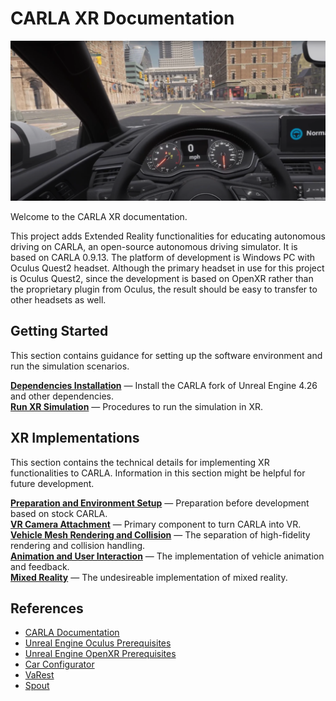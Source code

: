 # CARLA XR Documentation
![Welcome to CARLA XR](img/welcome.png)

Welcome to the CARLA XR documentation.

This project adds Extended Reality functionalities for educating autonomous driving on CARLA, an open-source autonomous driving simulator. It is based on CARLA 0.9.13. The platform of development is Windows PC with Oculus Quest2 headset. Although the primary headset in use for this project is Oculus Quest2, since the development is based on OpenXR rather than the proprietary plugin from Oculus, the result should be easy to transfer to other headsets as well.

## Getting Started
This section contains guidance for setting up the software environment and run the simulation scenarios.

[__Dependencies Installation__](dep_installation.md) — Install the CARLA fork of Unreal Engine 4.26 and other dependencies. <br>
[__Run XR Simulation__](run_simulation.md) — Procedures to run the simulation in XR. <br>

## XR Implementations
This section contains the technical details for implementing XR functionalities to CARLA. Information in this section might be helpful for future development.

[__Preparation and Environment Setup__](preparation_and_env_setup.md) — Preparation before development based on stock CARLA. <br>
[__VR Camera Attachment__](vr_cam_attachment.md) — Primary component to turn CARLA into VR.  <br>
[__Vehicle Mesh Rendering and Collision__](vel_mesh_render_n_collision.md) — The separation of  high-fidelity rendering and collision handling. <br>
[__Animation and User Interaction__](anim_n_interact.md) — The implementation of vehicle animation and feedback. <br>
[__Mixed Reality__](mr.md) — The undesireable implementation of mixed reality. <br>

## References
* [CARLA Documentation](https://carla.readthedocs.io/en/latest/build_windows/)
* [Unreal Engine Oculus Prerequisites](https://docs.unrealengine.com/4.26/en-US/SharingAndReleasing/XRDevelopment/VR/OculusVR/OculusRift/Prerequisites/)
* [Unreal Engine OpenXR Prerequisites](https://docs.unrealengine.com/4.26/en-US/SharingAndReleasing/XRDevelopment/OpenXR/openxr_prerequisites/)
* [Car Configurator](https://www.unrealengine.com/marketplace/en-US/product/automotive-configurator-01)
* [VaRest](https://github.com/ufna/VaRest)
* [Spout](https://leadedge.github.io/)
